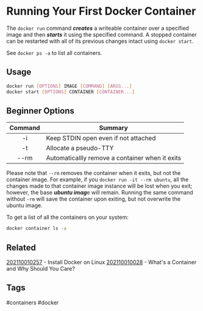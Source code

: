 # Running Your First Docker Container
The ```docker run``` command ***creates*** a writeable container over a
specified image and then ***starts*** it using the specified command. A stopped
container can be restarted with all of its previous changes intact using
```docker start```.

See ```docker ps -a``` to list all containers.


## Usage
```bash
docker run [OPTIONS] IMAGE [COMMAND] [ARGS...]
docker start [OPTIONS] CONTAINER [CONTAINER...]
```


## Beginner Options
|    Command    |    Summary                                            |
|    :-:        |    -                                                  |
|    -i         |    Keep STDIN open even if not attached               |
|    -t         |    Allocate a pseudo-TTY                              |
|    --rm       |    Automaticallly remove a container when it exits    |

Please note that ```--rm``` removes the container when it exits, but not
the container image. For example, if you ```docker run -it --rm ubuntu```,
all the changes made to that container image instance will be lost when you
exit; however, the base ***ubuntu imag***e will remain. Running the same command
without ```-rm``` will save the container upon exiting, but not overwrite the
ubuntu image.

To get a list of all the containers on your system:
```bash
docker container ls -a
```


## Related
[202110010257](../202110010257) - Install Docker on Linux
[202110010028](../202110010028) - What's a Container and Why Should You Care?


## Tags
#containers #docker
